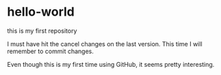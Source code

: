 # hello-world
this is my first repository


I must have hit the cancel changes on the last version.  This time I will remember to commit changes.

Even though this is my first time using GitHub, it seems pretty interesting.
